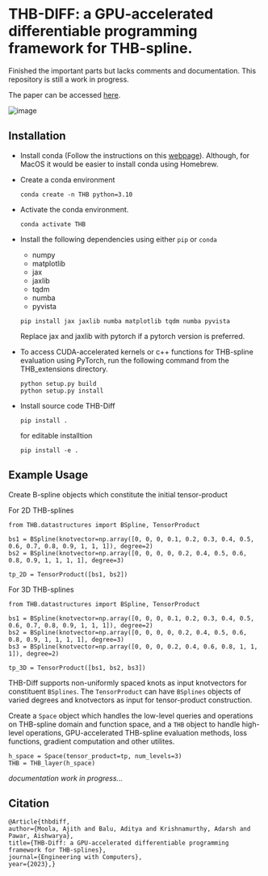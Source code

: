 # THB-DIFF: a GPU-accelerated differentiable programming framework for THB-spline.

Finished the important parts but lacks comments and documentation. This repository is still a work in progress.

The paper can be accessed [here](https://rdcu.be/dyLQl).

![image](https://github.com/ajithmoola/THB/assets/113499868/3bb2f1d4-de0a-4d86-a8f5-db4c7eab0466)

## Installation

- Install conda (Follow the instructions on this [webpage](https://docs.anaconda.com/free/miniconda/miniconda-install/)). Although, for MacOS it would be easier to install conda using Homebrew.

- Create a conda environment

    ```
    conda create -n THB python=3.10
    ```

- Activate the conda environment.

  ```
  conda activate THB
  ```

- Install the following dependencies using either ```pip``` or ```conda```
    - numpy
    - matplotlib
    - jax
    - jaxlib
    - tqdm
    - numba
    - pyvista


    ```
    pip install jax jaxlib numba matplotlib tqdm numba pyvista
    ```

    Replace jax and jaxlib with pytorch if a pytorch version is preferred.

- To access CUDA-accelerated kernels or c++ functions for THB-spline evaluation using PyTorch, run the following command from the THB_extensions directory.

    ```
    python setup.py build
    python setup.py install
    ```

- Install source code THB-Diff

    ```
    pip install .
    ```
    for editable installtion
    ```
    pip install -e .
    ```

## Example Usage

Create B-spline objects which constitute the initial tensor-product

For 2D THB-splines

```
from THB.datastructures import BSpline, TensorProduct

bs1 = BSpline(knotvector=np.array([0, 0, 0, 0.1, 0.2, 0.3, 0.4, 0.5, 0.6, 0.7, 0.8, 0.9, 1, 1, 1]), degree=2)
bs2 = BSpline(knotvector=np.array([0, 0, 0, 0, 0.2, 0.4, 0.5, 0.6, 0.8, 0.9, 1, 1, 1, 1], degree=3)

tp_2D = TensorProduct([bs1, bs2])
```

For 3D THB-splines

```
from THB.datastructures import BSpline, TensorProduct

bs1 = BSpline(knotvector=np.array([0, 0, 0, 0.1, 0.2, 0.3, 0.4, 0.5, 0.6, 0.7, 0.8, 0.9, 1, 1, 1]), degree=2)
bs2 = BSpline(knotvector=np.array([0, 0, 0, 0, 0.2, 0.4, 0.5, 0.6, 0.8, 0.9, 1, 1, 1, 1], degree=3)
bs3 = BSpline(knotvector=np.array([0, 0, 0, 0.2, 0.4, 0.6, 0.8, 1, 1, 1]), degree=2)

tp_3D = TensorProduct([bs1, bs2, bs3])
```
THB-Diff supports non-uniformly spaced knots as input knotvectors for constituent ```BSplines```. The ```TensorProduct``` can have ```BSplines``` objects of varied degrees and knotvectors as input for tensor-product construction.

Create a ```Space``` object which handles the low-level queries and operations on THB-spline domain and function space, and a ```THB``` object to handle high-level operations, GPU-accelerated THB-spline evaluation methods, loss functions, gradient computation and other utilites.

```
h_space = Space(tensor_product=tp, num_levels=3)
THB = THB_layer(h_space)
```

_documentation work in progress..._

## Citation
```
@Article{thbdiff,
author={Moola, Ajith and Balu, Aditya and Krishnamurthy, Adarsh and Pawar, Aishwarya},
title={THB-Diff: a GPU-accelerated differentiable programming framework for THB-splines},
journal={Engineering with Computers},
year={2023},}
```
